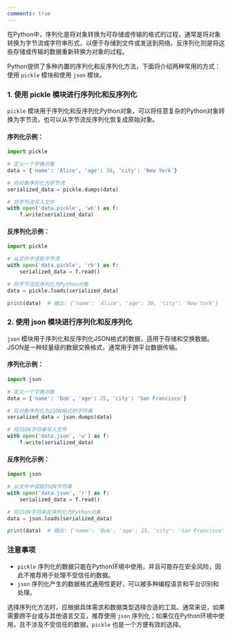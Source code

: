 ```yaml
---
comments: true
---
```


在Python中，序列化是将对象转换为可存储或传输的格式的过程，通常是将对象转换为字节流或字符串形式，以便于存储到文件或发送到网络。反序列化则是将这些存储或传输的数据重新转换为对象的过程。

Python提供了多种内置的序列化和反序列化方法，下面将介绍两种常用的方式：使用 `pickle` 模块和使用 `json` 模块。

### 1. 使用 pickle 模块进行序列化和反序列化

`pickle` 模块用于序列化和反序列化Python对象，可以将任意复杂的Python对象转换为字节流，也可以从字节流反序列化恢复成原始对象。

#### 序列化示例：

```python
import pickle

# 定义一个字典对象
data = {'name': 'Alice', 'age': 30, 'city': 'New York'}

# 将对象序列化为字节流
serialized_data = pickle.dumps(data)

# 将字节流写入文件
with open('data.pickle', 'wb') as f:
    f.write(serialized_data)
```

#### 反序列化示例：

```python
import pickle

# 从文件中读取字节流
with open('data.pickle', 'rb') as f:
    serialized_data = f.read()

# 将字节流反序列化为Python对象
data = pickle.loads(serialized_data)

print(data)  # 输出: {'name': 'Alice', 'age': 30, 'city': 'New York'}
```

### 2. 使用 json 模块进行序列化和反序列化

`json` 模块用于序列化和反序列化JSON格式的数据，适用于存储和交换数据。JSON是一种轻量级的数据交换格式，通常用于跨平台数据传输。

#### 序列化示例：

```python
import json

# 定义一个字典对象
data = {'name': 'Bob', 'age': 25, 'city': 'San Francisco'}

# 将对象序列化为JSON格式的字符串
serialized_data = json.dumps(data)

# 将JSON字符串写入文件
with open('data.json', 'w') as f:
    f.write(serialized_data)
```

#### 反序列化示例：

```python
import json

# 从文件中读取JSON字符串
with open('data.json', 'r') as f:
    serialized_data = f.read()

# 将JSON字符串反序列化为Python对象
data = json.loads(serialized_data)

print(data)  # 输出: {'name': 'Bob', 'age': 25, 'city': 'San Francisco'}
```

### 注意事项

- `pickle` 序列化的数据只能在Python环境中使用，并且可能存在安全风险，因此不推荐用于处理不受信任的数据。
- `json` 序列化产生的数据格式通用性更好，可以被多种编程语言和平台识别和处理。

选择序列化方法时，应根据具体需求和数据类型选择合适的工具。通常来说，如果需要跨平台或与其他语言交互，推荐使用 `json` 序列化；如果仅在Python环境中使用，且不涉及不受信任的数据，`pickle` 也是一个方便有效的选择。